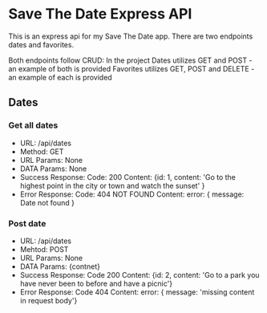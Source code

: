 <h1>Save The Date Express API</h1>

<p>This is an express api for my Save The Date app. There are two endpoints dates and favorites.</p>
<p>Both endpoints follow CRUD: In the project Dates utilizes GET and POST - an example of both is provided Favorites utilizes GET, POST and DELETE - 
an example of each is provided</p>

<h2>Dates</h2>
<h3>Get all dates</h3>

<ul>
    <li>URL: /api/dates</li>
    <li>Method: GET</li>
    <li>URL Params: None</li>
    <li> DATA Params: None</li>
    <li>Success Response: Code: 200 Content: {id: 1, content: 'Go to the highest point in the city or town and watch the sunset' }
    <li>Error Response: Code: 404 NOT FOUND Content: error: { message: Date not found }
</ul>

<h3>Post date</h3>

<ul>
    <li>URL: /api/dates</li>
    <li>Mehtod: POST</li>
    <li>URL Params: None</li>
    <li>DATA Params: {contnet}</li>
    <li>Success Response: Code 200 Content: {id: 2, content: 'Go to a park you have never been to before and have a picnic'}
    <li>Error Response: Code 404 Content: error: { message: 'missing content in request body'}
</ul>